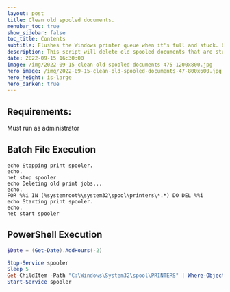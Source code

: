 ```yaml
---
layout: post
title: Clean old spooled documents.
menubar_toc: true
show_sidebar: false
toc_title: Contents
subtitle: Flushes the Windows printer queue when it's full and stuck. Can now handle all Windows date formats.
description: This script will delete old spooled documents that are stuck in queue. By default time is 2 hours old, but you could adjust it via $Date variable.
date: 2022-09-15 16:30:00
image: /img/2022-09-15-clean-old-spooled-documents-475-1200x800.jpg
hero_image: /img/2022-09-15-clean-old-spooled-documents-47-800x600.jpg
hero_height: is-large
hero_darken: true
---
```



## Requirements:  
Must run as administrator

## Batch File Execution
```dos
echo Stopping print spooler.
echo.
net stop spooler
echo Deleting old print jobs...
echo.
FOR %%i IN (%systemroot%\system32\spool\printers\*.*) DO DEL %%i
echo Starting print spooler.
echo.
net start spooler
```

## PowerShell Execution
```powershell
$Date = (Get-Date).AddHours(-2)

Stop-Service spooler
Sleep 5
Get-ChildItem -Path "C:\Windows\System32\spool\PRINTERS" | Where-Object { $_.LastWriteTime -lt $Date } | Remove-Item -Verbose
Start-Service spooler
```

